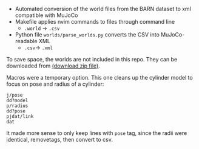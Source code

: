 - Automated conversion of the world files from the BARN dataset to xml compatible with MuJoCo 
- Makefile applies nvim commands to files through command line
    - `.world` $\to$ `.csv`
- Python file `worlds/parse_worlds.py` converts the CSV into MuJoCo-readable XML
    -  `.csv`$\to$ `.xml`

To save space, the worlds are not included in this repo. They can be downloaded from [(download zip file)](https://cs.gmu.edu/~xiao/Research/BARN/BARN_dataset.zip).

Macros were a temporary option. This one cleans up the cylinder model to focus on pose and radius of a cylinder:
```
j/pose
dd?model
p/radius
dd?pose
pjdat/link
dat
```
It made more sense to only keep lines with `pose` tag, since the radii were identical, removetags, then convert to csv.




